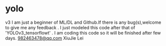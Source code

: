 # yolo
 v3
I am just a beginner of ML/DL and Github.If there is any bug(s),welcome to give me any feedback .
I just modeled this code after that of 'YOLOv3_tensorflowt' .
 I am coding this code so it will be finished after few days.
982463478@qq.com    XiuJie Lei
